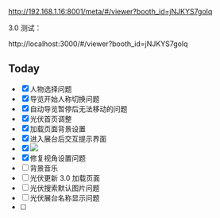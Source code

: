 http://192.168.1.16:8001/meta/#/viewer?booth_id=jNJKYS7goIq

3.0 测试：

http://localhost:3000/#/viewer?booth_id=jNJKYS7goIq

## Today

- [x] 人物选择问题
- [x] 导览开始人称切换问题
- [x] 自动导览暂停后无法移动的问题
- [x] 光伏首页调整
- [x] 加载页面背景设置
- [x] 进入展台后交互提示界面
- [x] ![](Pasted%20image%2020240424100914.png)
- [x] 修复视角设置问题
- [ ] 背景音乐
- [ ] 光伏更新 3.0 加载页面
- [ ] 光伏搜索默认图片问题
- [ ] 光伏展台名称显示问题
- [ ] 
